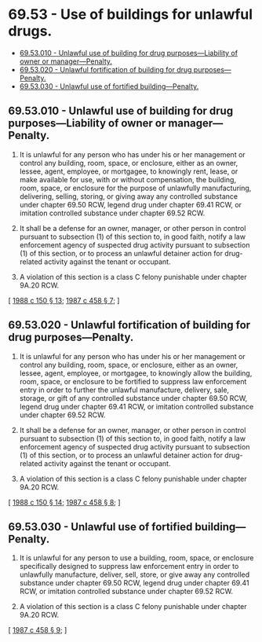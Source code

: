 # 69.53 - Use of buildings for unlawful drugs.
* [69.53.010 - Unlawful use of building for drug purposes—Liability of owner or manager—Penalty.](#6953010---unlawful-use-of-building-for-drug-purposesliability-of-owner-or-managerpenalty)
* [69.53.020 - Unlawful fortification of building for drug purposes—Penalty.](#6953020---unlawful-fortification-of-building-for-drug-purposespenalty)
* [69.53.030 - Unlawful use of fortified building—Penalty.](#6953030---unlawful-use-of-fortified-buildingpenalty)
## 69.53.010 - Unlawful use of building for drug purposes—Liability of owner or manager—Penalty.
1. It is unlawful for any person who has under his or her management or control any building, room, space, or enclosure, either as an owner, lessee, agent, employee, or mortgagee, to knowingly rent, lease, or make available for use, with or without compensation, the building, room, space, or enclosure for the purpose of unlawfully manufacturing, delivering, selling, storing, or giving away any controlled substance under chapter 69.50 RCW, legend drug under chapter 69.41 RCW, or imitation controlled substance under chapter 69.52 RCW.

2. It shall be a defense for an owner, manager, or other person in control pursuant to subsection (1) of this section to, in good faith, notify a law enforcement agency of suspected drug activity pursuant to subsection (1) of this section, or to process an unlawful detainer action for drug-related activity against the tenant or occupant.

3. A violation of this section is a class C felony punishable under chapter 9A.20 RCW.

\[ [1988 c 150 § 13](http://leg.wa.gov/CodeReviser/documents/sessionlaw/1988c150.pdf?cite=1988%20c%20150%20§%2013); [1987 c 458 § 7](http://leg.wa.gov/CodeReviser/documents/sessionlaw/1987c458.pdf?cite=1987%20c%20458%20§%207); \]

## 69.53.020 - Unlawful fortification of building for drug purposes—Penalty.
1. It is unlawful for any person who has under his or her management or control any building, room, space, or enclosure, either as an owner, lessee, agent, employee, or mortgagee, to knowingly allow the building, room, space, or enclosure to be fortified to suppress law enforcement entry in order to further the unlawful manufacture, delivery, sale, storage, or gift of any controlled substance under chapter 69.50 RCW, legend drug under chapter 69.41 RCW, or imitation controlled substance under chapter 69.52 RCW.

2. It shall be a defense for an owner, manager, or other person in control pursuant to subsection (1) of this section to, in good faith, notify a law enforcement agency of suspected drug activity pursuant to subsection (1) of this section, or to process an unlawful detainer action for drug-related activity against the tenant or occupant.

3. A violation of this section is a class C felony punishable under chapter 9A.20 RCW.

\[ [1988 c 150 § 14](http://leg.wa.gov/CodeReviser/documents/sessionlaw/1988c150.pdf?cite=1988%20c%20150%20§%2014); [1987 c 458 § 8](http://leg.wa.gov/CodeReviser/documents/sessionlaw/1987c458.pdf?cite=1987%20c%20458%20§%208); \]

## 69.53.030 - Unlawful use of fortified building—Penalty.
1. It is unlawful for any person to use a building, room, space, or enclosure specifically designed to suppress law enforcement entry in order to unlawfully manufacture, deliver, sell, store, or give away any controlled substance under chapter 69.50 RCW, legend drug under chapter 69.41 RCW, or imitation controlled substance under chapter 69.52 RCW.

2. A violation of this section is a class C felony punishable under chapter 9A.20 RCW.

\[ [1987 c 458 § 9](http://leg.wa.gov/CodeReviser/documents/sessionlaw/1987c458.pdf?cite=1987%20c%20458%20§%209); \]

